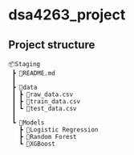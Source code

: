 # dsa4263_project

## Project structure

```
📦Staging
 ┣ 📜README.md
 ┃
 ┣ 📂data
 ┃ ┣ 📜raw_data.csv
 ┃ ┣ 📜train_data.csv
 ┃ ┗ 📜test_data.csv
 ┃
 ┗ 📂Models
   ┣ 📜Logistic Regression
   ┣ 📜Random Forest
   ┗ 📜XGBoost
```
